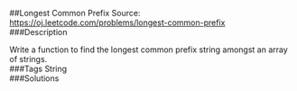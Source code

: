 ##Longest Common Prefix
Source: https://oj.leetcode.com/problems/longest-common-prefix  
###Description

                
Write a function to find the longest common prefix string amongst an array of strings.  
###Tags
String  
###Solutions